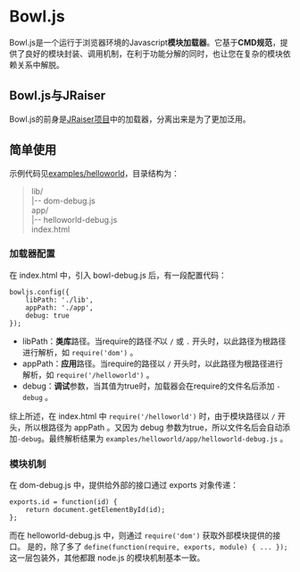 # Bowl.js
Bowl.js是一个运行于浏览器环境的Javascript**模块加载器**。它基于**CMD规范**，提供了良好的模块封装、调用机制，在利于功能分解的同时，也让您在复杂的模块依赖关系中解脱。

## Bowl.js与JRaiser
Bowl.js的前身是[JRaiser项目](https://github.com/heeroluo/jraiser)中的加载器，分离出来是为了更加泛用。

## 简单使用
示例代码见[examples/helloworld](https://github.com/heeroluo/bowljs/tree/master/examples/helloworld)，目录结构为：

> lib/  
>  |-- dom-debug.js  
> app/  
>  |-- helloworld-debug.js  
> index.html  

### 加载器配置
在 index.html 中，引入 bowl-debug.js 后，有一段配置代码：

	bowljs.config({
		libPath: './lib',
		appPath: './app',
		debug: true
	});

* libPath：**类库**路径。当require的路径*不*以 `/` 或 `.` 开头时，以此路径为根路径进行解析，如 `require('dom')` 。
* appPath：**应用**路径。当require的路径以 `/` 开头时，以此路径为根路径进行解析，如 `require('/helloworld')` 。
* debug：**调试**参数，当其值为true时，加载器会在require的文件名后添加 `-debug` 。

综上所述，在 index.html 中 `require('/helloworld')` 时，由于模块路径以 `/` 开头，所以根路径为 appPath 。又因为 debug 参数为true，所以文件名后会自动添加`-debug`。最终解析结果为 `examples/helloworld/app/helloworld-debug.js` 。

### 模块机制

在 dom-debug.js 中，提供给外部的接口通过 exports 对象传递：

	exports.id = function(id) {
		return document.getElementById(id);
	};

而在 helloworld-debug.js 中，则通过 `require('dom')` 获取外部模块提供的接口。
是的，除了多了 `define(function(require, exports, module) { ... });` 这一层包装外，其他都跟 node.js 的模块机制基本一致。